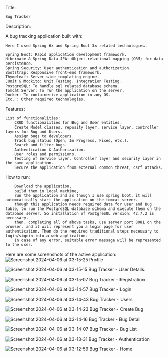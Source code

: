 Title:
    
    Bug Tracker


Description:

A bug tracking application built with:

    Here I used Spring 6x and Spring Boot 3x related technologies.
    
    Spring Boot: Rapid application development framework.
    Hibernate & Spring Data JPA: Object-relational mapping (ORM) for data persistence.
    Spring Security: User authentication and authorization.
    Bootstrap: Responsive front-end framework.
    Thymeleaf: Server-side templating engine.
    JUnit & Mockito: Unit Testing, Integration Testing.
    PostgreSQL: To handle sql related database schema.
    Tomcat Server: To run the application on the server.
    Docker: To containerize application in any OS.
    Etc. : Other required technologies.


Features:

    List of functionalities:
        CRUD functionalities for Bug and User entities.
        Create Model classes, reposity layer, service layer, controller layers for Bug and Users.
        Assign bugs to developers.
        Track bug status (Open, In Progress, Fixed, etc.).
        Search and filter bugs.
        Authentication & Authorization.
        User roles and permissions.
        Testing of Service layer, Controller layer and security layer in the same application.
        Secure the application from external common threat, csrf attacks.


How to run:

        Download the application, 
        build them in local machine,
        run the application and as though I use spring boot, it will automcatically start the application on the tomcat server.
        though this application needs required data for User and Bug table, to run the PostgreSQL database schema and execute them on the database server. So installation of PostgreSQL version: 42.7.2 is necessary.
        then, completing all of above tasks, use server port 8081 on the browser, and it will represent you a login page for user authentication. Then do the required traditional steps necessary to login/signin into a web application.
        In case of any error, suitable error message will be represented to the user.


Here are some screenshots of the active application:
![Screenshot 2024-04-06 at 03-15-25 Profile](https://github.com/sium-java-developer/BugTracker/assets/166172608/de12ea00-fc8b-4d5f-acef-079d270dda43)


![Screenshot 2024-04-06 at 03-15-15 Bug Tracker - User Details](https://github.com/sium-java-developer/BugTracker/assets/166172608/805fba2f-df07-4ec1-9cb0-294d7afbc716)


![Screenshot 2024-04-06 at 03-15-07 Bug Tracker - Registration](https://github.com/sium-java-developer/BugTracker/assets/166172608/bac402f0-88de-42b1-abbf-d4b5bbb2e399)


![Screenshot 2024-04-06 at 03-14-57 Bug Tracker - Login](https://github.com/sium-java-developer/BugTracker/assets/166172608/c2a9d788-e38d-4405-9692-36133ed21782)


![Screenshot 2024-04-06 at 03-14-43 Bug Tracker - Users](https://github.com/sium-java-developer/BugTracker/assets/166172608/131533d3-a67a-4e69-b64d-3805b22bd54a)



![Screenshot 2024-04-06 at 03-14-23 Bug Tracker - Create Bug](https://github.com/sium-java-developer/BugTracker/assets/166172608/16a52160-3541-47c3-9066-61a7f13e2161)



![Screenshot 2024-04-06 at 03-14-16 Bug Tracker - Bug Detail](https://github.com/sium-java-developer/BugTracker/assets/166172608/62762687-1095-41d1-808f-ff7bca984a7b)




![Screenshot 2024-04-06 at 03-14-07 Bug Tracker - Bug List](https://github.com/sium-java-developer/BugTracker/assets/166172608/63824634-cda9-442b-8935-8001d145614c)



![Screenshot 2024-04-06 at 03-13-31 Bug Tracker - Authentication](https://github.com/sium-java-developer/BugTracker/assets/166172608/3549f767-a6c7-4ee1-ade3-0e7a1993b69c)




![Screenshot 2024-04-06 at 03-12-59 Bug Tracker - Home](https://github.com/sium-java-developer/BugTracker/assets/166172608/33ed4a4a-1186-4f7d-88e2-9743be8176a7)

